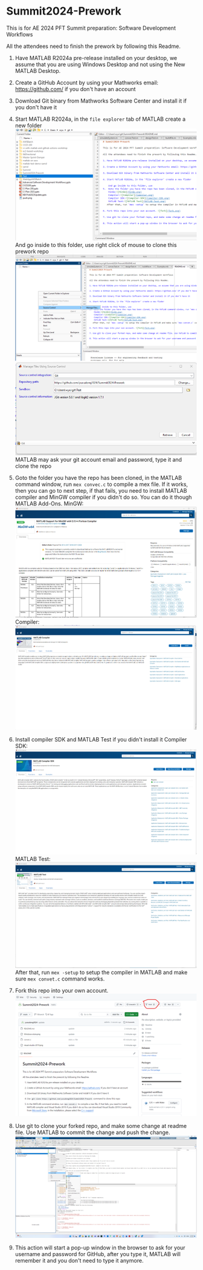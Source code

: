 # Summit2024-Prework

This is for AE 2024 PFT Summit preparation: Software Development Workflows

All the attendees need to finish the prework by following this Readme.

1. Have MATLAB R2024a pre-release installed on your desktop, we assume that you are using Windows Desktop and not using the New MATLAB Desktop.

2. Create a GitHub Account by using your Mathworks email: https://github.com/ if you don't have an account

3. Download Git binary from Mathworks Software Center and install it if you don't have it

4. Start MATLAB R2024a, in the `file explorer` tab of MATLAB create a new folder
   ![folder](folder.png) 
   And go inside to this folder, use right click of mouse to clone this prework repo
   ![GitClone1](GitClone1.png) 
   ![GitClone2](GitClone2.png)
   MATLAB may ask your git account email and password, type it and clone the repo
5. Goto the folder you have the repo has been cloned, in the MATLAB command window, run `mex convec.c` to compile a mex file. If it works, then you can go to next step, if that fails, you need to install MATLAB compiler and MinGW compiler if you didn't do so. You can do it though MATLAB Add-Ons. 
    MinGW:![MinGW](MinGW.png) 
    Compiler:![Compiler](Compiler.png)
6. Install compiler SDK and MATLAB Test if you didn't install it
    Compiler SDK:![Compiler-SDK](Compiler-SDK.png)
    MATLAB Test:![MATLAB Test](MATLAB-Test.png)
   After that, run `mex -setup` to setup the compiler in MATLAB and make sure `mex convet.c` command works.

7. Fork this repo into your own account. ![fork](fork.png)

8. Use git to clone your forked repo, and make some change at readme file. Use MATLAB to commit the change and push the change. ![push](push.png)

9. This action will start a pop-up window in the browser to ask for your username and password for GitHub, after you type it, MATLAB will remember it and you don't need to type it anymore.

